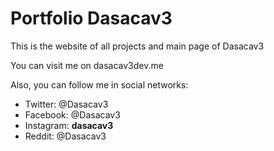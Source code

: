 # Portfolio Dasacav3

This is the website of all projects and main page of Dasacav3

You can visit me on dasacav3dev.me

Also, you can follow me in social networks:

- Twitter: @Dasacav3
- Facebook: @Dasacav3
- Instagram: __dasacav3__
- Reddit: @Dasacav3